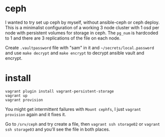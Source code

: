 # ceph

I wanted to try set up ceph by myself, without ansible-ceph or ceph deploy. This is a minimalist configuration of a working 3 node cluster with 1 osd per node with persistent volumes for storage in ceph. The `pg_num` is hardcoded to 1 and there are 3 replications of the file on each node.

Create `.vaultpassword` file with "sam" in it and `~/secrets/local.password` and use `make decrypt` and `make encrypt` to decrypt ansible vault and encrypt.

# install

```
vagrant plugin install vagrant-persistent-storage
vagrant up
vagrant provision
```

You might get intermittent failures with `Mount cephfs`, I just `vagrant provision` again and it fixes it.

Go to `/srv/ceph` and try create a file, then `vagrant ssh storage02` or `vagrant ssh storage03` and you'll see the file in both places.
